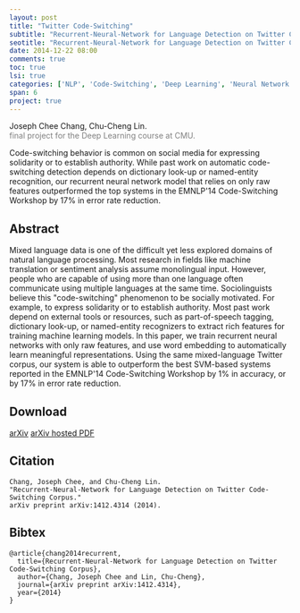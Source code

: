```yaml
---
layout: post
title: "Twitter Code-Switching"
subtitle: "Recurrent-Neural-Network for Language Detection on Twitter Code-Switching Corpus"
seotitle: "Recurrent-Neural-Network for Language Detection on Twitter Code-Switching Corpus"
date: 2014-12-22 08:00
comments: true
toc: true
lsi: true
categories: ['NLP', 'Code-Switching', 'Deep Learning', 'Neural Network', 'arXiv', 'pre-print']
span: 6
project: true
---
```



Joseph Chee Chang, Chu-Cheng Lin.
<br/><span style='color: gray'>final project for the Deep Learning course at CMU.</span>

Code-switching behavior is common on social media for expressing solidarity or
to establish authority. While past work on automatic code-switching detection
depends on dictionary look-up or named-entity recognition, our recurrent neural
network model that relies on only raw features outperformed the top systems in
the EMNLP'14 Code-Switching Workshop by 17% in error rate reduction.

<!--more-->

Abstract
----------------------
Mixed language data is one of the difficult yet less explored domains of
natural language processing. Most research in fields like machine translation
or sentiment analysis assume monolingual input. However, people who are capable
of using more than one language often communicate using multiple languages at
the same time. Sociolinguists believe this "code-switching" phenomenon to be
socially motivated. For example, to express solidarity or to establish
authority. Most past work depend on external tools or resources, such as
part-of-speech tagging, dictionary look-up, or named-entity recognizers to
extract rich features for training machine learning models. In this paper, we
train recurrent neural networks with only raw features, and use word embedding
to automatically learn meaningful representations. Using the same
mixed-language Twitter corpus, our system is able to outperform the best
SVM-based systems reported in the EMNLP'14 Code-Switching Workshop by 1% in
accuracy, or by 17% in error rate reduction.

Download
----------------------
<a class="btn btn-default" target='_blank' onclick="_gaq.push(['_trackEvent', 'Paper', 'Twitter', 'arXiv']);"  href="https://arxiv.org/abs/1412.4314" role="button">arXiv</a>
<a class="btn btn-default" target='_blank' onclick="_gaq.push(['_trackEvent', 'Paper', 'Twitter', 'PDF']);"  href="https://arxiv.org/pdf/1412.4314v2.pdf" role="button">arXiv hosted PDF</a>

Citation
----------------------

```
Chang, Joseph Chee, and Chu-Cheng Lin.
"Recurrent-Neural-Network for Language Detection on Twitter Code-Switching Corpus."
arXiv preprint arXiv:1412.4314 (2014).
```

Bibtex
----------------------
```
@article{chang2014recurrent,
  title={Recurrent-Neural-Network for Language Detection on Twitter Code-Switching Corpus},
  author={Chang, Joseph Chee and Lin, Chu-Cheng},
  journal={arXiv preprint arXiv:1412.4314},
  year={2014}
}
```

